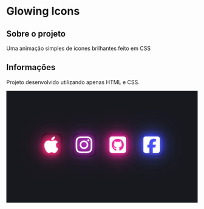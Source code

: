 # Glowing Icons

## Sobre o projeto

Uma animação simples de icones brilhantes feito em CSS

## Informações

Projeto desenvolvido utilizando apenas HTML e CSS.

<img src="screenshot.jpg"/>
